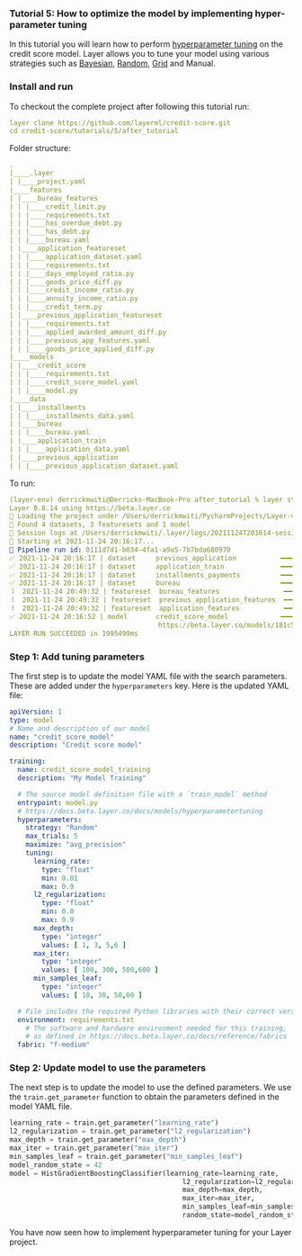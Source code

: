 ### Tutorial 5: How to optimize the model by implementing hyper-parameter tuning  
In this tutorial you will learn how to perform [hyperparameter tuning](https://docs.beta.layer.co/docs/models/hyperparametertuning) 
on the credit score model. Layer allows you to tune your model using various strategies such as [Bayesian](https://scikit-optimize.github.io/stable/), 
[Random](https://scikit-learn.org/stable/modules/generated/sklearn.model_selection.RandomizedSearchCV.html), 
[Grid](https://scikit-learn.org/stable/modules/generated/sklearn.model_selection.GridSearchCV.html) and Manual. 

### Install and run
To checkout the complete project after following this tutorial run:
```yaml
layer clone https://github.com/layerml/credit-score.git
cd credit-score/tutorials/5/after_tutorial
```
Folder structure:
```yaml
.
|____.layer
| |____project.yaml
|____features
| |____bureau_features
| | |____credit_limit.py
| | |____requirements.txt
| | |____has_overdue_debt.py
| | |____has_debt.py
| | |____bureau.yaml
| |____application_featureset
| | |____application_dataset.yaml
| | |____requirements.txt
| | |____days_employed_ratio.py
| | |____goods_price_diff.py
| | |____credit_income_ratio.py
| | |____annuity_income_ratio.py
| | |____credit_term.py
| |____previous_application_featureset
| | |____requirements.txt
| | |____applied_awarded_amount_diff.py
| | |____previous_app_features.yaml
| | |____goods_price_applied_diff.py
|____models
| |____credit_score
| | |____requirements.txt
| | |____credit_score_model.yaml
| | |____model.py
|____data
| |____installments
| | |____installments_data.yaml
| |____bureau
| | |____bureau.yaml
| |____application_train
| | |____application_data.yaml
| |____previous_application
| | |____previous_application_dataset.yaml

```
To run: 
```yaml
(layer-env) derrickmwiti@Derricks-MacBook-Pro after_tutorial % layer start model credit_score_model           
Layer 0.8.14 using https://beta.layer.co
📁 Loading the project under /Users/derrickmwiti/PycharmProjects/Layer-videos/credit-score/tutorials/5/after_tutorial
🔎 Found 4 datasets, 3 featuresets and 1 model
📔 Session logs at /Users/derrickmwiti/.layer/logs/20211124T201614-session-b3aa9d22-5a56-4fab-acef-9dc8a57de43c.log
💾 Starting at 2021-11-24 20:16:17...
🔵 Pipeline run id: 0111d7d1-b034-4fa1-a9a5-7b7bda680970
✅ 2021-11-24 20:16:17 | dataset     previous_application           ━━━━━━━━━━━━━━━━━━━━━━ DONE      [406ms]                                       
✅ 2021-11-24 20:16:17 | dataset     application_train              ━━━━━━━━━━━━━━━━━━━━━━ DONE      [785ms]                                       
✅ 2021-11-24 20:16:17 | dataset     installments_payments          ━━━━━━━━━━━━━━━━━━━━━━ DONE      [1148ms]                                      
✅ 2021-11-24 20:16:17 | dataset     bureau                         ━━━━━━━━━━━━━━━━━━━━━━ DONE      [1521ms]                                      
⠸  2021-11-24 20:49:32 | featureset  bureau_features                ━━━━━━━━━━━━━━━━━━━━━━ PENDING   [0ms]                                         
⠸  2021-11-24 20:49:32 | featureset  previous_application_features  ━━━━━━━━━━━━━━━━━━━━━━ PENDING   [0ms]                                         
⠸  2021-11-24 20:49:32 | featureset  application_features           ━━━━━━━━━━━━━━━━━━━━━━ PENDING   [0ms]                                         
✅ 2021-11-24 20:16:52 | model       credit_score_model             ━━━━━━━━━━━━━━━━━━━━━━ DONE      [1960684ms]                                   
                                     https://beta.layer.co/models/181c5809-b3b1-4246-a9b2-b882fda417e9/trains/7d674b54-c62f-4333-92eb-7f316445d77b 
LAYER RUN SUCCEEDED in 1995499ms

```
### Step 1: Add tuning parameters 
The first step is to update the model YAML file with the search parameters. These are added under the `hyperparameters` 
key. Here is the updated YAML file:
```yaml
apiVersion: 1
type: model
# Name and description of our model
name: "credit_score_model"
description: "Credit score model"

training:
  name: credit_score_model_training
  description: "My Model Training"

  # The source model definition file with a `train_model` method
  entrypoint: model.py
  # https://docs.beta.layer.co/docs/models/hyperparametertuning
  hyperparameters:
    strategy: "Random"
    max_trials: 5
    maximize: "avg_precision"
    tuning:
      learning_rate:
        type: "float"
        min: 0.01
        max: 0.9
      l2_regularization:
        type: "float"
        min: 0.0
        max: 0.9
      max_depth:
        type: "integer"
        values: [ 1, 3, 5,6 ]
      max_iter:
        type: "integer"
        values: [ 100, 300, 500,600 ]
      min_samples_leaf:
        type: "integer"
        values: [ 10, 30, 50,60 ]

  # File includes the required Python libraries with their correct versions
  environment: requirements.txt
    # The software and hardware environment needed for this training,
    # as defined in https://docs.beta.layer.co/docs/reference/fabrics
  fabric: "f-medium"
```
### Step 2: Update model to use the parameters
The next step is to update the model to use the defined parameters. We use the `train.get_parameter` function to 
obtain the parameters defined in the model YAML file. 
```python
learning_rate = train.get_parameter("learning_rate")
l2_regularization = train.get_parameter("l2_regularization")
max_depth = train.get_parameter("max_depth")
max_iter = train.get_parameter("max_iter")
min_samples_leaf = train.get_parameter("min_samples_leaf")
model_random_state = 42
model = HistGradientBoostingClassifier(learning_rate=learning_rate,
                                           l2_regularization=l2_regularization,
                                           max_depth=max_depth,
                                           max_iter=max_iter,
                                           min_samples_leaf=min_samples_leaf,
                                           random_state=model_random_state)
```

You have now seen how to implement hyperparameter tuning for your Layer project. 
